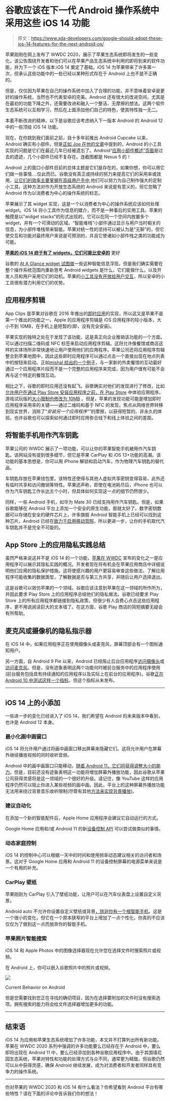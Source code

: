 # 谷歌应该在下一代 Android 操作系统中采用这些 iOS 14 功能

> 原文：<https://www.xda-developers.com/google-should-adopt-these-ios-14-features-for-the-next-android-os/>

苹果刚刚在网上发布了 WWDC 2020，展示了苹果生态系统即将发生的一些变化。该公告围绕开发者和他们可以在苹果产品生态系统中利用的即将到来的软件功能，并为下一个 iOS 版本:iOS 14 奠定了基础。iOS 14 为苹果带来了许多第一次，但承认这些功能中的一些已经以某种形式存在于 Android 上也不是不正确的。

但是，仅仅因为苹果在自己的操作系统中加入了合理的功能，并不意味着安卓是更好的操作系统，当然也不代表安卓的完美。Android 还有很大的改进空间，尤其是在最初的功能下降之外，还需要改进和融入一个整洁、无摩擦的想法。这两个软件生态系统可以互相学习，然后在上面添加他们自己的特色，使其特性独一无二。

本着不断改进的精神，以下是谷歌应该考虑纳入下一版本 Android 的 Android 12 中的一些顶级 iOS 14 功能。

现在，在你跳到我们面前之前，自十多年前推出 Android Cupcake 以来，Android 确实有小部件。但是[正如 Joe 在他的文章](https://www.xda-developers.com/apple-ios-14-widgets-better-than-android/)中提到的，Android 的小工具实现的问题是它们在最近几年已经被遗忘了。Android“[应用小部件概述”页面](https://developer.android.com/guide/topics/appwidgets/overview)是过去的遗迹，几个小部件已经不复存在。连截图都是 Nexus 5 的！

Android 上的窗口小部件目前的总体主题是它们是存在的，如果你想，你可以用它们做一些事情....仅此而已。谷歌没有真正或持续的努力来提高它们的采用率或效用，[让它们的效率主要掌握在高级用户手中](https://www.xda-developers.com/microtoggles-is-an-open-source-widget-with-30-toggles-for-rooted-power-users/),他们可以努力为自己制作强大的定制小工具。这种方法对作为开放生态系统的 Android 来说是有意义的，但它忽略了 Android 作为以消费者为中心的操作系统的标志。

苹果展示了其 widget 实现，这是一个以消费者为中心的操作系统应该如何处理 widget。iOS 14 将小工具作为信息的媒介，而不是一种事后的实用工具。苹果的触摸是以“widget stacks”的形式出现的，它可以在同一个空间内放置多个 widget，并有一个可滑动的区域。“智能堆栈”小部件通过显示与用户当时相关的信息，为小部件堆栈带来智能。苹果对统一性的坚持可以被认为是“无聊”的，但它使交互和功能对最终用户来说是可预测的，并且它使诸如小部件栈之类的功能成为可能。

**[苹果的 iOS 14 终于有了 widgets，它们可能比安卓的](https://www.xda-developers.com/apple-ios-14-widgets-better-than-android/)** 更好

谷歌的 [At A Glance widget 试图做](https://www.xda-developers.com/google-at-a-glance-widget-prepares-add-support-showing-work-calendar-notifications/)一些这种智能信息浮现。但是我们确实需要在整个操作系统范围内重新思考 Android widgets 是什么，它们能做什么，以及开发人员和用户采用它们的动机。苹果的[小工具没有开放给用户交互](https://twitter.com/jamesthomson/status/1275214397556903943)，所以安卓的小工具很有潜力利用它们的优势。

## 应用程序剪辑

App Clips 是苹果对谷歌在 2016 年推出的[即时应用](https://www.xda-developers.com/google-io-2016-roundup-part-2/)的实现，所以这又是苹果不是第一个推出的功能之一。Apple 的应用程序剪辑是 iOS 应用程序的较小版本，大小不到 10MB，在手机上是短暂的(即，没有完全安装)。

苹果实现的独特之处在于发现了该功能，这是真正向企业推销该功能的一个方面。可以通过扫描二维码或 NFC 标签来启动应用程序剪辑。这将允许像餐馆或商店这样的实体场所非常快速地让用户使用他们的应用程序。苹果公司还将应用程序剪辑整合到苹果地图中，因此这些即时应用程序可以通过点击一个直接出现在地点列表中的按钮来启动。正如[mishal 给出的一个例子](https://twitter.com/MishaalRahman/status/1275152862054678529)，与一家新的外卖餐馆的互动最好通过一个应用程序片段而不是一个完整的应用程序来完成，因为用户很有可能不会再与这个特定的餐馆互动。

相比之下，谷歌的即时应用还没有起飞。谷歌确实对他们的发现进行了修改，比如[允许用户在通过 Play Store 安装应用程序之前，在 Play Store](https://www.xda-developers.com/google-play-store-android-instant-apps/) 中体验应用程序。游戏试玩版的[大小限制也修改为 10MB](https://www.xda-developers.com/google-announces-improvements-app-bundles-instant-apps-tools/) 。但是，苹果的发现功能可能是增加即时应用程序采用率的关键——通过二维码和基于 NFC 的发现，焦点从网络世界转移到现实世界，消除了“*安装另一个应用程序“*”的摩擦，以获得短暂的、非永久的体验。也许谷歌也可以探索如何通过即时应用弥合线下和线上体验之间的差距。

## 将智能手机用作汽车钥匙

苹果公司的 WWDC 展示了一项功能，可以让你的苹果智能手机被用作汽车钥匙。该网站没有提到很多细节，但它是苹果 CarPlay 和 iOS 13+功能的高潮。该功能的基本思想是，你可以用 iPhone 解锁和启动汽车，作为物理汽车钥匙的替代品。

车钥匙存放在苹果钱包里。该特性还使得与其他人虚拟共享密钥变得容易，此外还有临时共享和访问撤销等特性。苹果还声称，即使在电池耗尽后，iPhone 也可以作为汽车钥匙工作长达五个小时，但具体如何实现这一点的细节仍然很少。

同样，一些 Android 手机，如华为 Mate 30 已经支持用作汽车钥匙。但是，如果谷歌能够在 Android 平台上添加一个安全的原生功能，那就太好了。数字密钥数据可以存储在安全的硬件芯片上，许多旗舰 Android 智能手机上已经可以找到这种芯片。Android 已经在[致力于启用移动驾照](https://www.xda-developers.com/qualcomm-snapdragon-865-spu-dual-sim-dual-standby-drivers-licenses-android-11/)，所以更进一步，让你的手机取代汽车钥匙并不是完全不可能的。

## App Store 上的应用隐私实践总结

虽然严格来说这并不是 iOS 14 的一个功能，[苹果在 WWDC](https://www.apple.com/newsroom/2020/06/apple-reveals-new-developer-technologies-to-foster-the-next-generation-of-apps/) 宣布的变化之一是应用程序可以展示其隐私实践的概况。开发者现在将有机会在苹果应用商店中详细说明他们应用的隐私保护措施。这将使感兴趣的用户更容易审查这些做法，了解应用程序可能收集的数据类型，了解数据是否与第三方共享，并随后让用户选择退出。

这是谷歌可以效仿苹果的一个领域。谷歌应该注意到苹果在这一领域的所作所为，并因此要求 Play Store 上的应用程序总结他们的隐私做法。谷歌已经要求 Play Store 上的所有应用程序都链接到隐私政策，但很少有人会费心点击这些应用程序，更不用说阅读巨大的文本墙了。在这方面，谷歌 Play 商店的简短摘要无疑会有所帮助。

## 麦克风或摄像机的隐私指示器

在 iOS 14 中，如果应用程序正在使用摄像头或麦克风，屏幕顶部会有一个图标通知用户。

另一方面，自 Android 9 Pie 以来，Android 已经阻止后台应用程序[访问摄像头](https://www.xda-developers.com/android-p-background-apps-camera/)或[访问麦克风](https://www.xda-developers.com/android-p-audio-recording-limitations-privacy/)。但是，没有迹象表明这两个功能何时被前台服务中的应用程序使用(前台服务包括具有持续通知的应用程序以及实际上在前台的应用程序)。谷歌[正在 Android 10 中测试这样一个指标](https://www.xda-developers.com/android-q-privacy-permission-controls/)，但这个指标从未发布。

* * *

## iOS 14 上的小添加

一些进一步的变化已经进入了 iOS 14，我们希望在 Android 的未来版本中看到，也许是 Android 12 本身。

### 最小化画中画窗口

iOS 14 将允许用户通过将画中画窗口移出屏幕来隐藏它们。这将允许用户在屏幕外继续播放视频的同时收听音频。

Android 中的画中画窗口只能移动，[随着 Android 11，它们将获得调整大小的能力](https://www.xda-developers.com/android-11-dp3-tests-letting-you-resize-picture-in-picture-windows/)。但是，目前还没有迹象表明这一功能将增加屏幕外播放功能，因此谷歌从苹果公司获得灵感将是这一领域的一个很好的升级。请记住，像 YouTube 这样的应用程序仍然可以阻止你进入某些视频的画中画。因此，平台上的这种屏幕外播放功能无法用来绕过背景音乐收听限制(尽管有其他[方法来实现背景播放](https://www.xda-developers.com/newpipe-v0-19-4-brings-stream-fixes-restricted-mode-setting-more/))。

### 建议自动化

在添加一个新的智能配件后，Apple Home 应用程序会建议它自动运行的方式。

Google Home 应用和/或 Android 11 的新[设备控制 API](https://www.xda-developers.com/android-11-beta-1-update-live-google-pixel-2-3-3a-4-xl-device-controls-api-quick-settings-media-controls/) 可以尝试做类似的事情。

### 动态家庭控制

iOS 14 的控制中心可以根据一天中的时间和使用频率动态建议相关的访问者和场景。这对于 Google Home 应用和 Android 11 的设备控制屏幕的电源菜单来说是一个有用的补充。

### CarPlay 壁纸

苹果刚刚为 CarPlay 引入了壁纸功能，让用户可以在汽车仪表盘上设置自定义背景。

Android auto 不允许你设置自定义壁纸或背景[，除非你有一个根智能手机](https://www.xda-developers.com/android-auto-background-substratum-theme-wallpaper/)。这是一个很小的变化，但它在一个原本狭窄的平台上增加了一点个性化，你真的不应该仅仅为了做到这一点而放弃你的智能手机。

### 苹果照片智能搜索

iOS 14 和 Apple Photos 中的图像选择器现在允许您在选择文件时搜索照片或视频。

在 Android 上，你可以嵌入谷歌照片中的照片或视频。

 <picture>![](img/1f943d02034a320dc01706f8850020be.png)</picture> 

Current Behavior on Android

但是您需要找到您正在寻找的确切项目，因为在选择要附加的文件时没有搜索选项。拥有搜索的能力将会给文件选择器增加更多的功能。

* * *

## 结束语

iOS 14 为应用和苹果生态系统增加了许多功能，本文并不打算列出所有新功能。苹果在 WWDC 2020 系列中强调的许多功能要么已经存在于 Android 中，要么即将出现在 Android 11 中，要么已经添加到各种谷歌应用程序中。由于其围墙花园生态系统，苹果对特性和功能的处理方式与众不同，通常更为精致。但谷歌仍然可以从中获得灵感，确保 Android 继续发展，成为对消费者和开发者同样具有竞争力的操作系统。

* * *

你对苹果的 WWDC 2020 和 iOS 14 有什么看法？你希望看到 Android 平台有哪些特性？请在下面的评论中告诉我们你的想法！
